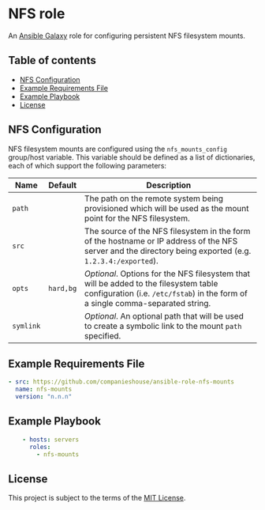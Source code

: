 # NFS role

An [Ansible Galaxy](https://galaxy.ansible.com/) role for configuring persistent NFS filesystem mounts.

## Table of contents

* [NFS Configuration][1]
* [Example Requirements File][2]
* [Example Playbook][3]
* [License][4]

[1]: #nfs-configuration
[2]: #example-requirements-file
[3]: #example-playbook
[4]: #license

## NFS Configuration

NFS filesystem mounts are configured using the `nfs_mounts_config` group/host variable. This variable should be defined as a list of dictionaries, each of which support the following parameters:

| Name          | Default   | Description                                                                           |
|---------------|-----------|---------------------------------------------------------------------------------------|
| `path`        |           | The path on the remote system being provisioned which will be used as the mount point for the NFS filesystem. |
| `src`         |           | The source of the NFS filesystem in the form of the hostname or IP address of the NFS server and the directory being exported (e.g. `1.2.3.4:/exported`). |
| `opts`        | `hard,bg` | _Optional_. Options for the NFS filesystem that will be added to the filesystem table configuration (i.e. `/etc/fstab`) in the form of a single comma-separated string. |
| `symlink`     |           | _Optional_. An optional path that will be used to create a symbolic link to the mount `path` specified. |

## Example Requirements File

```yml
- src: https://github.com/companieshouse/ansible-role-nfs-mounts
  name: nfs-mounts
  version: "n.n.n"
```

## Example Playbook

```yml
    - hosts: servers
      roles:
        - nfs-mounts
```

## License

This project is subject to the terms of the [MIT License](/LICENSE).
